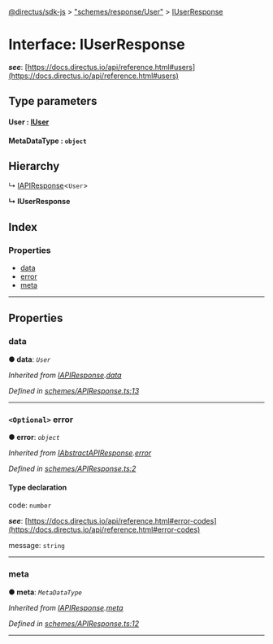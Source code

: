 [@directus/sdk-js](../README.md) > ["schemes/response/User"](../modules/_schemes_response_user_.md) > [IUserResponse](../interfaces/_schemes_response_user_.iuserresponse.md)

# Interface: IUserResponse

*__see__*: [https://docs.directus.io/api/reference.html#users](https://docs.directus.io/api/reference.html#users)

## Type parameters
#### User :  [IUser](_schemes_directus_user_.iuser.md)
#### MetaDataType :  `object`
## Hierarchy

↳  [IAPIResponse](_schemes_apiresponse_.iapiresponse.md)<`User`>

**↳ IUserResponse**

## Index

### Properties

* [data](_schemes_response_user_.iuserresponse.md#data)
* [error](_schemes_response_user_.iuserresponse.md#error)
* [meta](_schemes_response_user_.iuserresponse.md#meta)

---

## Properties

<a id="data"></a>

###  data

**● data**: *`User`*

*Inherited from [IAPIResponse](_schemes_apiresponse_.iapiresponse.md).[data](_schemes_apiresponse_.iapiresponse.md#data)*

*Defined in [schemes/APIResponse.ts:13](https://github.com/janbiasi/sdk-js/blob/0ae3664/src/schemes/APIResponse.ts#L13)*

___
<a id="error"></a>

### `<Optional>` error

**● error**: *`object`*

*Inherited from [IAbstractAPIResponse](_schemes_apiresponse_.iabstractapiresponse.md).[error](_schemes_apiresponse_.iabstractapiresponse.md#error)*

*Defined in [schemes/APIResponse.ts:2](https://github.com/janbiasi/sdk-js/blob/0ae3664/src/schemes/APIResponse.ts#L2)*

#### Type declaration

 code: `number`

*__see__*: [https://docs.directus.io/api/reference.html#error-codes](https://docs.directus.io/api/reference.html#error-codes)

 message: `string`

___
<a id="meta"></a>

###  meta

**● meta**: *`MetaDataType`*

*Inherited from [IAPIResponse](_schemes_apiresponse_.iapiresponse.md).[meta](_schemes_apiresponse_.iapiresponse.md#meta)*

*Defined in [schemes/APIResponse.ts:12](https://github.com/janbiasi/sdk-js/blob/0ae3664/src/schemes/APIResponse.ts#L12)*

___

